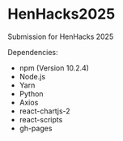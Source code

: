 # HenHacks2025

Submission for HenHacks 2025

Dependencies:

-    npm (Version 10.2.4)
-    Node.js
-    Yarn
-    Python
-    Axios
-    react-chartjs-2
-    react-scripts
-    gh-pages
